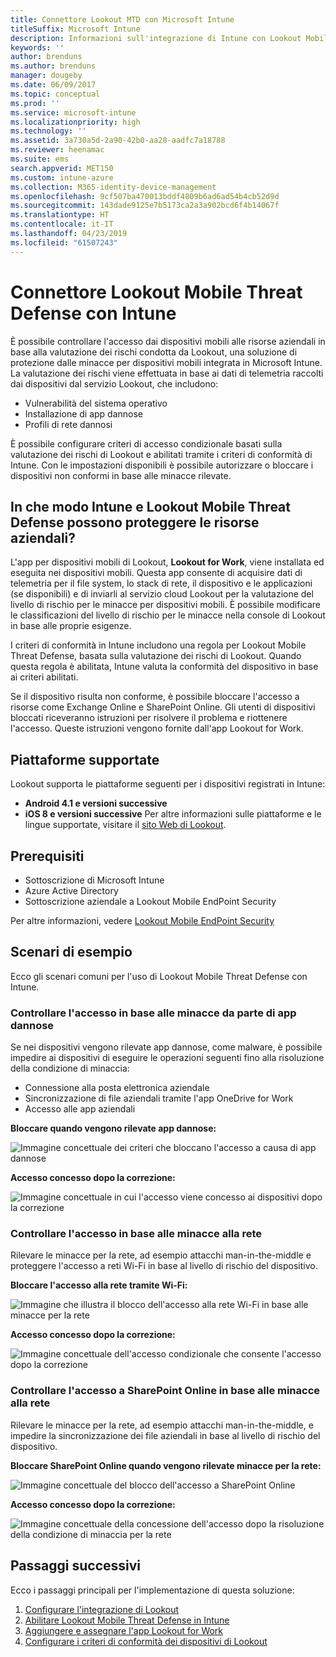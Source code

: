 ```yaml
---
title: Connettore Lookout MTD con Microsoft Intune
titleSuffix: Microsoft Intune
description: Informazioni sull'integrazione di Intune con Lookout Mobile Threat Defense (MTD) per controllare l'accesso dei dispositivi mobili alle risorse aziendali.
keywords: ''
author: brenduns
ms.author: brenduns
manager: dougeby
ms.date: 06/09/2017
ms.topic: conceptual
ms.prod: ''
ms.service: microsoft-intune
ms.localizationpriority: high
ms.technology: ''
ms.assetid: 3a730a5d-2a90-42b0-aa28-aadfc7a18788
ms.reviewer: heenamac
ms.suite: ems
search.appverid: MET150
ms.custom: intune-azure
ms.collection: M365-identity-device-management
ms.openlocfilehash: 9cf507ba470013bddf4809b6ad6ad54b4cb52d9d
ms.sourcegitcommit: 143dade9125e7b5173ca2a3a902bcd6f4b14067f
ms.translationtype: HT
ms.contentlocale: it-IT
ms.lasthandoff: 04/23/2019
ms.locfileid: "61507243"
---
```

# <a name="lookout-mobile-threat-defense-connector-with-intune"></a>Connettore Lookout Mobile Threat Defense con Intune

È possibile controllare l'accesso dai dispositivi mobili alle risorse aziendali in base alla valutazione dei rischi condotta da Lookout, una soluzione di protezione dalle minacce per dispositivi mobili integrata in Microsoft Intune. La valutazione dei rischi viene effettuata in base ai dati di telemetria raccolti dai dispositivi dal servizio Lookout, che includono:
- Vulnerabilità del sistema operativo
- Installazione di app dannose
- Profili di rete dannosi

È possibile configurare criteri di accesso condizionale basati sulla valutazione dei rischi di Lookout e abilitati tramite i criteri di conformità di Intune. Con le impostazioni disponibili è possibile autorizzare o bloccare i dispositivi non conformi in base alle minacce rilevate.

## <a name="how-do-intune-and-lookout-mobile-threat-defense-help-protect-company-resources"></a>In che modo Intune e Lookout Mobile Threat Defense possono proteggere le risorse aziendali?
L'app per dispositivi mobili di Lookout, **Lookout for Work**, viene installata ed eseguita nei dispositivi mobili. Questa app consente di acquisire dati di telemetria per il file system, lo stack di rete, il dispositivo e le applicazioni (se disponibili) e di inviarli al servizio cloud Lookout per la valutazione del livello di rischio per le minacce per dispositivi mobili. È possibile modificare le classificazioni del livello di rischio per le minacce nella console di Lookout in base alle proprie esigenze.  

I criteri di conformità in Intune includono una regola per Lookout Mobile Threat Defense, basata sulla valutazione dei rischi di Lookout. Quando questa regola è abilitata, Intune valuta la conformità del dispositivo in base ai criteri abilitati.

Se il dispositivo risulta non conforme, è possibile bloccare l'accesso a risorse come Exchange Online e SharePoint Online. Gli utenti di dispositivi bloccati riceveranno istruzioni per risolvere il problema e riottenere l'accesso. Queste istruzioni vengono fornite dall'app Lookout for Work.

## <a name="supported-platforms"></a>Piattaforme supportate
Lookout supporta le piattaforme seguenti per i dispositivi registrati in Intune:
* **Android 4.1 e versioni successive**
* **iOS 8 e versioni successive** Per altre informazioni sulle piattaforme e le lingue supportate, visitare il [sito Web di Lookout](https://personal.support.lookout.com/hc/articles/114094140253).

## <a name="prerequisites"></a>Prerequisiti
* Sottoscrizione di Microsoft Intune
* Azure Active Directory
* Sottoscrizione aziendale a Lookout Mobile EndPoint Security  

Per altre informazioni, vedere [Lookout Mobile EndPoint Security](https://www.lookout.com/products/mobile-endpoint-security)

## <a name="sample-scenarios"></a>Scenari di esempio

Ecco gli scenari comuni per l'uso di Lookout Mobile Threat Defense con Intune.

### <a name="control-access-based-on-threats-from-malicious-apps"></a>Controllare l'accesso in base alle minacce da parte di app dannose
Se nei dispositivi vengono rilevate app dannose, come malware, è possibile impedire ai dispositivi di eseguire le operazioni seguenti fino alla risoluzione della condizione di minaccia:
* Connessione alla posta elettronica aziendale
* Sincronizzazione di file aziendali tramite l'app OneDrive for Work
* Accesso alle app aziendali

**Bloccare quando vengono rilevate app dannose:**

![Immagine concettuale dei criteri che bloccano l'accesso a causa di app dannose](./media/malicious-apps-blocked.png)

**Accesso concesso dopo la correzione:**

![Immagine concettuale in cui l'accesso viene concesso ai dispositivi dopo la correzione](./media/malicious-apps-unblocked.png)

### <a name="control-access-based-on-threat-to-network"></a>Controllare l'accesso in base alle minacce alla rete
Rilevare le minacce per la rete, ad esempio attacchi man-in-the-middle e proteggere l'accesso a reti Wi-Fi in base al livello di rischio del dispositivo.

**Bloccare l'accesso alla rete tramite Wi-Fi:**

![Immagine che illustra il blocco dell'accesso alla rete Wi-Fi in base alle minacce per la rete](./media/network-wifi-blocked.png)

**Accesso concesso dopo la correzione:**

![Immagine concettuale dell'accesso condizionale che consente l'accesso dopo la correzione](./media/network-wifi-unblocked.png)
### <a name="control-access-to-sharepoint-online-based-on-threat-to-network"></a>Controllare l'accesso a SharePoint Online in base alle minacce alla rete

Rilevare le minacce per la rete, ad esempio attacchi man-in-the-middle, e impedire la sincronizzazione dei file aziendali in base al livello di rischio del dispositivo.

**Bloccare SharePoint Online quando vengono rilevate minacce per la rete:**

![Immagine concettuale del blocco dell'accesso a SharePoint Online](./media/network-spo-blocked.png)


**Accesso concesso dopo la correzione:**

![Immagine concettuale della concessione dell'accesso dopo la risoluzione della condizione di minaccia per la rete](./media/network-spo-unblocked.png)

## <a name="next-steps"></a>Passaggi successivi
Ecco i passaggi principali per l'implementazione di questa soluzione:
1.  [Configurare l'integrazione di Lookout](lookout-mtd-connector-integration.md)
2.  [Abilitare Lookout Mobile Threat Defense in Intune](mtd-connector-enable.md)
3.  [Aggiungere e assegnare l'app Lookout for Work](mtd-apps-ios-app-configuration-policy-add-assign.md)
4.  [Configurare i criteri di conformità dei dispositivi di Lookout](mtd-device-compliance-policy-create.md)
